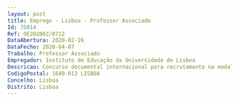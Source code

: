```yaml
--- 
layout: post
title: Emprego - Lisboa - Professor Associado
Id: 75014
Ref: OE202002/0712
DataAbertura: 2020-02-26
DataFecho: 2020-04-07
Trabalho: Professor Associado
Empregador: Instituto de Educação da Universidade de Lisboa
Descricao: Concurso documental internacional para recrutamento na modalidade de contrato de trabalho em funções públicas, de 2 (duas) vagas de Professor a Associado a,na área disciplinar de Educação, do Instituto de Educação da Universidade de Lisboa, nos termosdos artigos 37.º a 51.º, 61.º e 62.º  A do Estatuto da Carreira Docente Universitária, cujas funções cometidas ao Professor a Associado a são as constantes no artigo 5.º do Estatuto da Carreira Docente Universitária.
CodigoPostal: 1649-013 LISBOA
Concelho: Lisboa
Distrito: Lisboa
--- 
```

